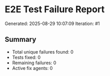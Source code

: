 # E2E Test Failure Report
Generated: 2025-08-29 10:07:09
Iteration: #1

## Summary
- Total unique failures found: 0
- Tests fixed: 0
- Remaining failures: 0
- Active fix agents: 0

